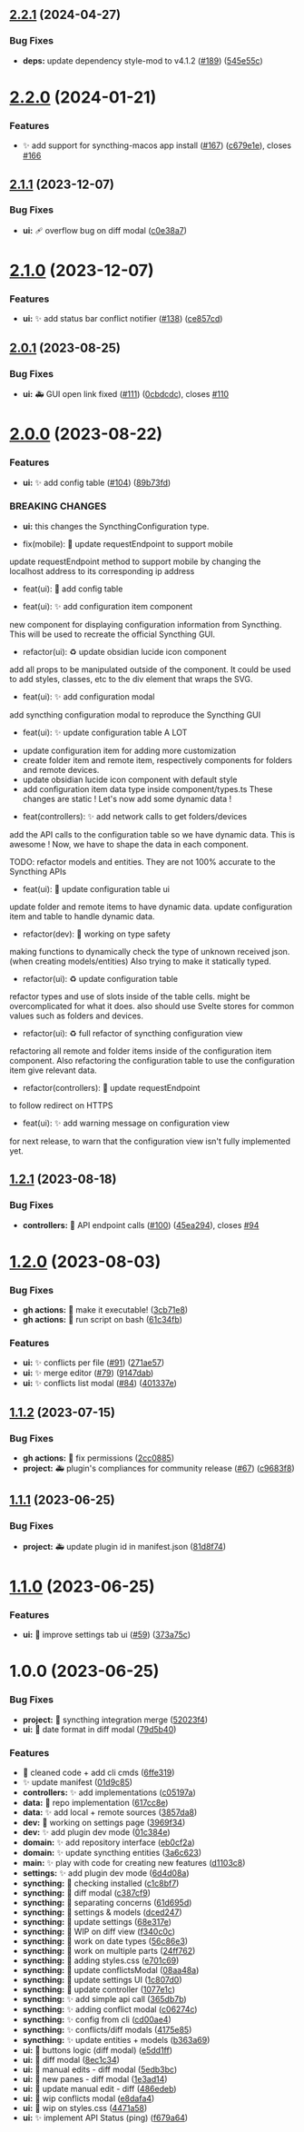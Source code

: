 ## [2.2.1](https://github.com/LBF38/obsidian-syncthing-integration/compare/2.2.0...2.2.1) (2024-04-27)


### Bug Fixes

* **deps:** update dependency style-mod to v4.1.2 ([#189](https://github.com/LBF38/obsidian-syncthing-integration/issues/189)) ([545e55c](https://github.com/LBF38/obsidian-syncthing-integration/commit/545e55c1361563a155db3eafd77bc93ed2da9fd5))

# [2.2.0](https://github.com/LBF38/obsidian-syncthing-integration/compare/2.1.1...2.2.0) (2024-01-21)


### Features

* :sparkles: add support for syncthing-macos app install ([#167](https://github.com/LBF38/obsidian-syncthing-integration/issues/167)) ([c679e1e](https://github.com/LBF38/obsidian-syncthing-integration/commit/c679e1e56d5464754e8572289b9c2907e79fb9e5)), closes [#166](https://github.com/LBF38/obsidian-syncthing-integration/issues/166)

## [2.1.1](https://github.com/LBF38/obsidian-syncthing-integration/compare/2.1.0...2.1.1) (2023-12-07)


### Bug Fixes

* **ui:** :adhesive_bandage: overflow bug on diff modal ([c0e38a7](https://github.com/LBF38/obsidian-syncthing-integration/commit/c0e38a75da5d42bf64f73f3b6bc135c6f35d3e2b))

# [2.1.0](https://github.com/LBF38/obsidian-syncthing-integration/compare/2.0.1...2.1.0) (2023-12-07)


### Features

* **ui:** :sparkles: add status bar conflict notifier ([#138](https://github.com/LBF38/obsidian-syncthing-integration/issues/138)) ([ce857cd](https://github.com/LBF38/obsidian-syncthing-integration/commit/ce857cd2e190fe230a33a65907a3e2e7d6865611))

## [2.0.1](https://github.com/LBF38/obsidian-syncthing-integration/compare/2.0.0...2.0.1) (2023-08-25)


### Bug Fixes

* **ui:** :ambulance: GUI open link fixed ([#111](https://github.com/LBF38/obsidian-syncthing-integration/issues/111)) ([0cbdcdc](https://github.com/LBF38/obsidian-syncthing-integration/commit/0cbdcdc0bb845ab9cbf0b1b88ad12103af806e22)), closes [#110](https://github.com/LBF38/obsidian-syncthing-integration/issues/110)

# [2.0.0](https://github.com/LBF38/obsidian-syncthing-integration/compare/1.2.1...2.0.0) (2023-08-22)


### Features

* **ui:** :sparkles: add config table ([#104](https://github.com/LBF38/obsidian-syncthing-integration/issues/104)) ([89b73fd](https://github.com/LBF38/obsidian-syncthing-integration/commit/89b73fd6f7e684802ffc037e4767fe5a2d4311cd))


### BREAKING CHANGES

* **ui:** this changes the SyncthingConfiguration type.

* fix(mobile): :bug: update requestEndpoint to support mobile

update requestEndpoint method to support mobile
by changing the localhost address to its corresponding ip address

* feat(ui): :construction: add config table

* feat(ui): :sparkles: add configuration item component

new component for displaying configuration information from Syncthing.
This will be used to recreate the official Syncthing GUI.

* refactor(ui): :recycle: update obsidian lucide icon component

add all props to be manipulated outside of the component.
It could be used to add styles, classes, etc
to the div element that wraps the SVG.

* feat(ui): :sparkles: add configuration modal

add syncthing configuration modal to reproduce the Syncthing GUI

* feat(ui): :sparkles: update configuration table A LOT

- update configuration item for adding more customization
- create folder item and remote item,
respectively components for folders and remote devices.
- update obsidian lucide icon component with default style
- add configuration item data type inside component/types.ts
These changes are static ! Let's now add some dynamic data !

* feat(controllers): :sparkles: add network calls to get folders/devices

add the API calls to the configuration table so we have dynamic data.
This is awesome ! Now, we have to shape the data in each component.

TODO: refactor models and entities.
They are not 100% accurate to the Syncthing APIs

* feat(ui): :lipstick: update configuration table ui

update folder and remote items to have dynamic data.
update configuration item and table to handle dynamic data.

* refactor(dev): :construction: working on type safety

making functions to dynamically check the type of unknown received json.
(when creating models/entities)
Also trying to make it statically typed.

* refactor(ui): :recycle: update configuration table

refactor types and use of slots inside of the table cells.
might be overcomplicated for what it does.
also should use Svelte stores
for common values such as folders and devices.

* refactor(ui): :recycle: full refactor of syncthing configuration view

refactoring all remote and folder items
inside of the configuration item component.
Also refactoring the configuration table to use the configuration item
give relevant data.

* refactor(controllers): :construction: update requestEndpoint

to follow redirect on HTTPS

* feat(ui): :sparkles: add warning message on configuration view

for next release, to warn that the configuration view isn't fully implemented yet.

## [1.2.1](https://github.com/LBF38/obsidian-syncthing-integration/compare/1.2.0...1.2.1) (2023-08-18)


### Bug Fixes

* **controllers:** :bug: API endpoint calls ([#100](https://github.com/LBF38/obsidian-syncthing-integration/issues/100)) ([45ea294](https://github.com/LBF38/obsidian-syncthing-integration/commit/45ea29499f57aeb51f1abd8c2c99c172fe9fdbcb)), closes [#94](https://github.com/LBF38/obsidian-syncthing-integration/issues/94)

# [1.2.0](https://github.com/LBF38/obsidian-syncthing-integration/compare/1.1.2...1.2.0) (2023-08-03)


### Bug Fixes

* **gh actions:** :green_heart: make it executable! ([3cb71e8](https://github.com/LBF38/obsidian-syncthing-integration/commit/3cb71e893395522cdf793cdb8ca864d34f770233))
* **gh actions:** :green_heart: run script on bash ([61c34fb](https://github.com/LBF38/obsidian-syncthing-integration/commit/61c34fb00d770e4fd41855c60af1a960b94fcce5))


### Features

* **ui:** :sparkles: conflicts per file ([#91](https://github.com/LBF38/obsidian-syncthing-integration/issues/91)) ([271ae57](https://github.com/LBF38/obsidian-syncthing-integration/commit/271ae57150f90f45d4b14076faf3397d554ef327))
* **ui:** :sparkles: merge editor ([#79](https://github.com/LBF38/obsidian-syncthing-integration/issues/79)) ([9147dab](https://github.com/LBF38/obsidian-syncthing-integration/commit/9147dabec5b6e068d94be176a6dc98e4cdc876e2))
* **ui:** ✨ conflicts list modal ([#84](https://github.com/LBF38/obsidian-syncthing-integration/issues/84)) ([401337e](https://github.com/LBF38/obsidian-syncthing-integration/commit/401337e798ed9da4d3ece9e7aff192b340001638))

## [1.1.2](https://github.com/LBF38/obsidian-syncthing-integration/compare/1.1.1...1.1.2) (2023-07-15)


### Bug Fixes

* **gh actions:** :green_heart: fix permissions ([2cc0885](https://github.com/LBF38/obsidian-syncthing-integration/commit/2cc0885433dffd9212fdc03c60b641001de028e4))
* **project:** :ambulance: plugin's compliances for community release ([#67](https://github.com/LBF38/obsidian-syncthing-integration/issues/67)) ([c9683f8](https://github.com/LBF38/obsidian-syncthing-integration/commit/c9683f88dd4e810de5ec4dcb9cc735214a8c1521))

## [1.1.1](https://github.com/LBF38/obsidian-syncthing-integration/compare/1.1.0...1.1.1) (2023-06-25)


### Bug Fixes

* **project:** :ambulance: update plugin id in manifest.json ([81d8f74](https://github.com/LBF38/obsidian-syncthing-integration/commit/81d8f7407367efece32e5ef772364419041e6800))

# [1.1.0](https://github.com/LBF38/obsidian-syncthing-integration/compare/1.0.0...1.1.0) (2023-06-25)


### Features

* **ui:** :lipstick: improve settings tab ui ([#59](https://github.com/LBF38/obsidian-syncthing-integration/issues/59)) ([373a75c](https://github.com/LBF38/obsidian-syncthing-integration/commit/373a75cdce2188a578cb71b69b5d69a128dd369f))

# 1.0.0 (2023-06-25)


### Bug Fixes

* **project:** :twisted_rightwards_arrows: syncthing integration merge ([52023f4](https://github.com/LBF38/obsidian-syncthing-integration/commit/52023f41f242a18e72928c9c1a73a4af98eadc74))
* **ui:** :bug: date format in diff modal ([79d5b40](https://github.com/LBF38/obsidian-syncthing-integration/commit/79d5b405ec8f9205d60f3aaa496483a783c1f914))


### Features

* :construction: cleaned code + add cli cmds ([6ffe319](https://github.com/LBF38/obsidian-syncthing-integration/commit/6ffe319c67c6ad04242428d5a57e2172b729a4ee))
* :sparkles: update manifest ([01d9c85](https://github.com/LBF38/obsidian-syncthing-integration/commit/01d9c854d258e4c53e42d85267100f79d408ea75))
* **controllers:** :sparkles: add implementations ([c05197a](https://github.com/LBF38/obsidian-syncthing-integration/commit/c05197a1a0d2cabd9688eadd637609fb410990a1))
* **data:** :construction: repo implementation ([617cc8e](https://github.com/LBF38/obsidian-syncthing-integration/commit/617cc8e27c558e315dd73bf27c3fb82df0745dab))
* **data:** :sparkles: add local + remote sources ([3857da8](https://github.com/LBF38/obsidian-syncthing-integration/commit/3857da8243ac5aa9381f58868791b988a7b1af6f))
* **dev:** :construction: working on settings page ([3969f34](https://github.com/LBF38/obsidian-syncthing-integration/commit/3969f340b8540ff8d8559c01999233dddc9eabef))
* **dev:** :sparkles: add plugin dev mode ([01c384e](https://github.com/LBF38/obsidian-syncthing-integration/commit/01c384e51e719ecaee3ab69ab77f294c1a3228c9))
* **domain:** :sparkles: add repository interface ([eb0cf2a](https://github.com/LBF38/obsidian-syncthing-integration/commit/eb0cf2a522d582e0debdc69790f9caaf3a588683))
* **domain:** :sparkles: update syncthing entities ([3a6c623](https://github.com/LBF38/obsidian-syncthing-integration/commit/3a6c62311b86dc286082a908556afb09c4448dcd))
* **main:** :sparkles: play with code for creating new features ([d1103c8](https://github.com/LBF38/obsidian-syncthing-integration/commit/d1103c8fc96a2486c6fede665c79ad952ce52528))
* **settings:** :sparkles: add plugin dev mode ([6d4d08a](https://github.com/LBF38/obsidian-syncthing-integration/commit/6d4d08a7d758901dc0d181f5c3a9c8884909ea25))
* **syncthing:** :construction: checking installed ([c1c8bf7](https://github.com/LBF38/obsidian-syncthing-integration/commit/c1c8bf7aa8e3ba35a23970f7419ca2cce8a3a913))
* **syncthing:** :construction: diff modal ([c387cf9](https://github.com/LBF38/obsidian-syncthing-integration/commit/c387cf91bc619e54211dc1804b6df882190e4444))
* **syncthing:** :construction: separating concerns ([61d695d](https://github.com/LBF38/obsidian-syncthing-integration/commit/61d695d627af1eb5d83161464761cde08508290b))
* **syncthing:** :construction: settings & models ([dced247](https://github.com/LBF38/obsidian-syncthing-integration/commit/dced247b211ce45229fcc4461bc3878aa6f34b7b))
* **syncthing:** :construction: update settings ([68e317e](https://github.com/LBF38/obsidian-syncthing-integration/commit/68e317eb04172e3ce238317cf785c93022778d10))
* **syncthing:** :construction: WIP on diff view ([f340c0c](https://github.com/LBF38/obsidian-syncthing-integration/commit/f340c0ce88d703df460279b4321098cfad78eb6f))
* **syncthing:** :construction: work on date types ([56c86e3](https://github.com/LBF38/obsidian-syncthing-integration/commit/56c86e30b121a82223d32128e22e61b449a11607))
* **syncthing:** :construction: work on multiple parts ([24ff762](https://github.com/LBF38/obsidian-syncthing-integration/commit/24ff7623636f89ccfac3230efe068c1d8521bfb1))
* **syncthing:** :lipstick: adding styles.css ([e701c69](https://github.com/LBF38/obsidian-syncthing-integration/commit/e701c69a7e2cd3d6beea17ebc6ea2155baa1eb0c))
* **syncthing:** :lipstick: update conflictsModal ([08aa48a](https://github.com/LBF38/obsidian-syncthing-integration/commit/08aa48a6c194e540505935ec85fe79378d12a8fb))
* **syncthing:** :lipstick: update settings UI ([1c807d0](https://github.com/LBF38/obsidian-syncthing-integration/commit/1c807d0f6e90bffa8f7cda4445d5cb5bf032a705))
* **syncthing:** :necktie: update controller ([1077e1c](https://github.com/LBF38/obsidian-syncthing-integration/commit/1077e1ceb1348a9fb267ee64bf0636b65123371d))
* **syncthing:** :sparkles: add simple api call ([365db7b](https://github.com/LBF38/obsidian-syncthing-integration/commit/365db7ba61ff48daab961cbc4cfd6ff7d9f32469))
* **syncthing:** :sparkles: adding conflict modal ([c06274c](https://github.com/LBF38/obsidian-syncthing-integration/commit/c06274c3cd778e69f811b8b5e234afcaf63e991b))
* **syncthing:** :sparkles: config from cli ([cd00ae4](https://github.com/LBF38/obsidian-syncthing-integration/commit/cd00ae40dfc8b83d683a0eab50750351985591e2))
* **syncthing:** :sparkles: conflicts/diff modals ([4175e85](https://github.com/LBF38/obsidian-syncthing-integration/commit/4175e85125522e57bd69be18d795ac80380f1b33))
* **syncthing:** :sparkles: update entities + models ([b363a69](https://github.com/LBF38/obsidian-syncthing-integration/commit/b363a6911bc512a70c02092e73cdbd2a2e19d6f1))
* **ui:** :construction: buttons logic (diff modal) ([e5dd1ff](https://github.com/LBF38/obsidian-syncthing-integration/commit/e5dd1ff2206ac5d0d875ff9185f60761c39ab2f7))
* **ui:** :construction: diff modal ([8ec1c34](https://github.com/LBF38/obsidian-syncthing-integration/commit/8ec1c348d42af77389e8b2b471d5f660a8ef0890))
* **ui:** :construction: manual edits - diff modal ([5edb3bc](https://github.com/LBF38/obsidian-syncthing-integration/commit/5edb3bc1de170f83bf6b5a3f07360ff8fed9ba20))
* **ui:** :construction: new panes - diff modal ([1e3ad14](https://github.com/LBF38/obsidian-syncthing-integration/commit/1e3ad14084d27ed431a6126ad5e2a8306f341c58))
* **ui:** :construction: update manual edit - diff ([486edeb](https://github.com/LBF38/obsidian-syncthing-integration/commit/486edeb5e681146c613cda9bb2ae3548fcdc61b6))
* **ui:** :construction: wip conflicts modal ([e8dafa4](https://github.com/LBF38/obsidian-syncthing-integration/commit/e8dafa4fc44c29cc2f7c7ee4ae3678427af1fe55))
* **ui:** :lipstick: wip on styles.css ([4471a58](https://github.com/LBF38/obsidian-syncthing-integration/commit/4471a5815c0a1df20dcb0c3cc1ab0862035e2b72))
* **ui:** :sparkles: implement API Status (ping) ([f679a64](https://github.com/LBF38/obsidian-syncthing-integration/commit/f679a64faa2e5cadc9f65cc543720c52b8ddbf90))
